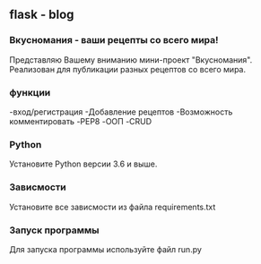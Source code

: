 ## flask - blog
### Вкусномания - ваши рецепты со всего мира!
Представляю Вашему вниманию мини-проект "Вкусномания". Реализован для публикации разных рецептов со всего мира.
### функции
-вход/регистрация
-Добавление рецептов
-Возможность комментировать
-PEP8
-ООП
-CRUD

### Python
Установите Python версии 3.6 и выше.
### Зависмости
Установите все зависмости из файла requirements.txt
### Запуск программы
Для запуска программы используйте файл run.py